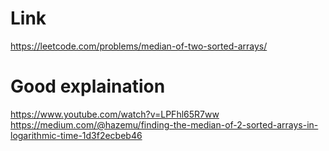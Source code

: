 # Link
https://leetcode.com/problems/median-of-two-sorted-arrays/

# Good explaination
https://www.youtube.com/watch?v=LPFhl65R7ww
https://medium.com/@hazemu/finding-the-median-of-2-sorted-arrays-in-logarithmic-time-1d3f2ecbeb46